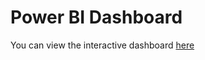 # Power BI Dashboard

You can view the interactive dashboard [here](https://app.powerbi.com/view?r=eyJrIjoiYjI5NmY4OGMtMzgxNC00MDZjLWI5ZjQtMGUzYzMzYWI0MDQ3IiwidCI6IjlmMTA5OGRmLWVlYmMtNGJlNy05ODc4LWJjM2M4ZDA1OWZkNyJ9&embedImagePlaceholder=true)
